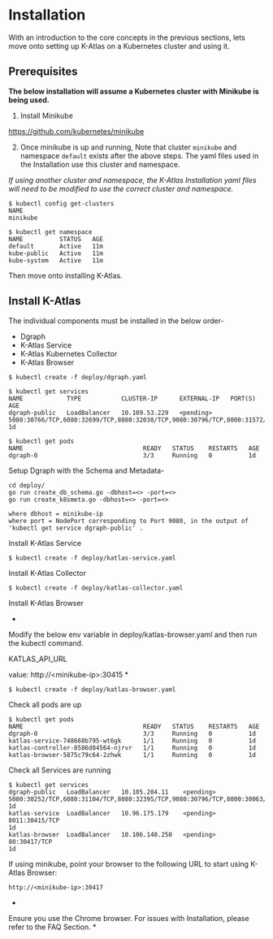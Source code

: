 # Installation

With an introduction to the core concepts in the previous sections, lets move onto setting up K-Atlas on a Kubernetes cluster and using it.

## Prerequisites

**The below installation will assume a Kubernetes cluster with Minikube is being used.**

1. Install Minikube

https://github.com/kubernetes/minikube

2. Once minikube is up and running, Note that cluster `minikube`  and namespace `default` exists after the above steps. The yaml files used in the Installation use this cluster and namespace.

*If using another cluster and namespace, the K-Atlas Installation yaml files will need to be modified to use the correct cluster and namespace.*

```text
$ kubectl config get-clusters
NAME
minikube
 
$ kubectl get namespace
NAME          STATUS   AGE
default       Active   11m
kube-public   Active   11m
kube-system   Active   11m
```

Then move onto installing K-Atlas. 

## Install K-Atlas

The individual components must be installed in the below order-

* Dgraph
* K-Atlas Service
* K-Atlas Kubernetes Collector
* K-Atlas Browser

```text
$ kubectl create -f deploy/dgraph.yaml

$ kubectl get services
NAME            TYPE           CLUSTER-IP      EXTERNAL-IP   PORT(S)                                                                      AGE
dgraph-public   LoadBalancer   10.109.53.229   <pending>     5080:30766/TCP,6080:32699/TCP,8080:32038/TCP,9080:30796/TCP,8000:31572/TCP   1d

$ kubectl get pods
NAME                                 READY   STATUS    RESTARTS   AGE
dgraph-0                             3/3     Running   0          1d
```

Setup Dgraph with the Schema and Metadata-

```text
cd deploy/
go run create_db_schema.go -dbhost=<> -port=<>
go run create_k8smeta.go -dbhost=<> -port=<>

where dbhost = minikube-ip
where port = NodePort corresponding to Port 9080, in the output of 'kubectl get service dgraph-public' .
```

Install K-Atlas Service

```text
$ kubectl create -f deploy/katlas-service.yaml
```

Install K-Atlas Collector

```text
$ kubectl create -f deploy/katlas-collector.yaml
```

Install K-Atlas Browser

*
Modify the below env variable in deploy/katlas-browser.yaml and then run the kubectl command.

KATLAS\_API\_URL

value: http://&lt;minikube-ip&gt;:30415
*

```text
$ kubectl create -f deploy/katlas-browser.yaml
```

Check all pods are up

```text
$ kubectl get pods
NAME                                 READY   STATUS    RESTARTS   AGE
dgraph-0                             3/3     Running   0          1d
katlas-service-748668b795-wt6gk      1/1     Running   0          1d
katlas-controller-8586d84564-njrvr   1/1     Running   0          1d
katlas-browser-5875c79c64-2zhwk      1/1     Running   0          1d
```

Check all Services are running

```text
$ kubectl get services
dgraph-public   LoadBalancer   10.105.204.11    <pending>     5080:30252/TCP,6080:31104/TCP,8080:32395/TCP,9080:30796/TCP,8000:30063/TCP   1d
katlas-service  LoadBalancer   10.96.175.179    <pending>     8011:30415/TCP                                                               1d
katlas-browser  LoadBalancer   10.106.140.250   <pending>     80:30417/TCP                                                                 1d
```

If using minikube, point your browser to the following URL to start using K-Atlas Browser:

```text
http://<minikube-ip>:30417
```

*
Ensure you use the Chrome browser. For issues with Installation, please refer to the FAQ Section.
*



